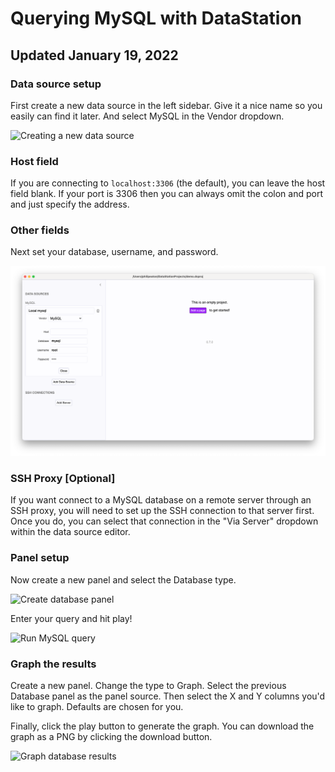 # Querying MySQL with DataStation
## Updated January 19, 2022

### Data source setup

First create a new data source in the left sidebar. Give it a nice
name so you easily can find it later. And select MySQL in the Vendor
dropdown.

![Creating a new data source](/tutorials/create-data-source.png)

### Host field

If you are connecting to `localhost:3306` (the default), you can
leave the host field blank. If your port is 3306 then you can always
omit the colon and port and just specify the address.

### Other fields

Next set your database, username, and password.

![Filled out MySQL data source](/tutorials/mysql-data-source-filled.png)

### SSH Proxy [Optional]

If you want connect to a MySQL database on a remote server through an
SSH proxy, you will need to set up the SSH connection to that server
first. Once you do, you can select that connection in the "Via Server"
dropdown within the data source editor.

### Panel setup

Now create a new panel and select the Database type.

![Create database panel](/tutorials/create-database-panel.png)

Enter your query and hit play!

![Run MySQL query](/tutorials/run-mysql-query.png)

### Graph the results

Create a new panel. Change the type to Graph. Select the previous
Database panel as the panel source. Then select the X and Y columns
you'd like to graph. Defaults are chosen for you.

Finally, click the play button to generate the graph. You can download
the graph as a PNG by clicking the download button.

![Graph database results](/tutorials/graph-database-results.png)